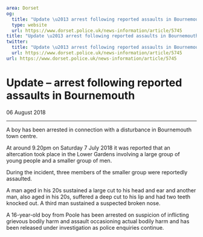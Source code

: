 ```yaml
area: Dorset
og:
  title: "Update \u2013 arrest following reported assaults in Bournemouth"
  type: website
  url: https://www.dorset.police.uk/news-information/article/5745
title: "Update \u2013 arrest following reported assaults in Bournemouth |"
twitter:
  title: "Update \u2013 arrest following reported assaults in Bournemouth"
  url: https://www.dorset.police.uk/news-information/article/5745
url: https://www.dorset.police.uk/news-information/article/5745
```

# Update – arrest following reported assaults in Bournemouth

06 August 2018

* * *

A boy has been arrested in connection with a disturbance in Bournemouth town centre.

At around 9.20pm on Saturday 7 July 2018 it was reported that an altercation took place in the Lower Gardens involving a large group of young people and a smaller group of men.

During the incident, three members of the smaller group were reportedly assaulted.

A man aged in his 20s sustained a large cut to his head and ear and another man, also aged in his 20s, suffered a deep cut to his lip and had two teeth knocked out. A third man sustained a suspected broken nose.

A 16-year-old boy from Poole has been arrested on suspicion of inflicting grievous bodily harm and assault occasioning actual bodily harm and has been released under investigation as police enquiries continue.
